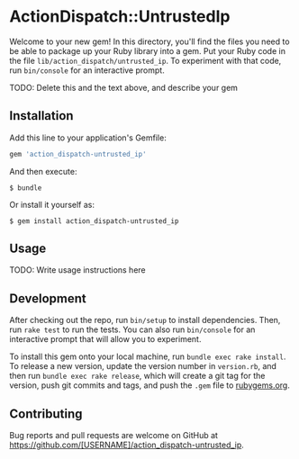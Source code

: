 # ActionDispatch::UntrustedIp

Welcome to your new gem! In this directory, you'll find the files you need to be able to package up your Ruby library into a gem. Put your Ruby code in the file `lib/action_dispatch/untrusted_ip`. To experiment with that code, run `bin/console` for an interactive prompt.

TODO: Delete this and the text above, and describe your gem

## Installation

Add this line to your application's Gemfile:

```ruby
gem 'action_dispatch-untrusted_ip'
```

And then execute:

    $ bundle

Or install it yourself as:

    $ gem install action_dispatch-untrusted_ip

## Usage

TODO: Write usage instructions here

## Development

After checking out the repo, run `bin/setup` to install dependencies. Then, run `rake test` to run the tests. You can also run `bin/console` for an interactive prompt that will allow you to experiment.

To install this gem onto your local machine, run `bundle exec rake install`. To release a new version, update the version number in `version.rb`, and then run `bundle exec rake release`, which will create a git tag for the version, push git commits and tags, and push the `.gem` file to [rubygems.org](https://rubygems.org).

## Contributing

Bug reports and pull requests are welcome on GitHub at https://github.com/[USERNAME]/action_dispatch-untrusted_ip.

